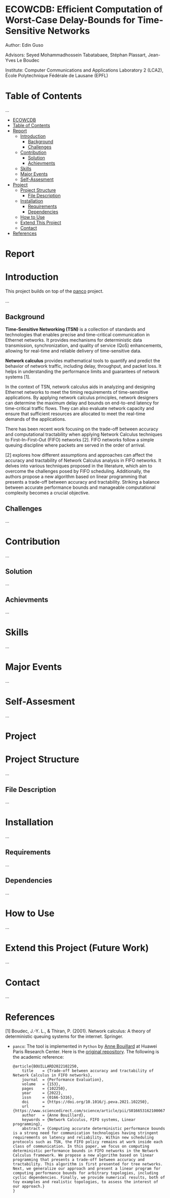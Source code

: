 ECOWCDB: Efficient Computation of Worst-Case Delay-Bounds for Time-Sensitive Networks
=======================
Author: Edin Guso

Advisors: Seyed Mohammadhossein Tabatabaee, Stéphan Plassart, Jean-Yves Le Boudec

Institute: Computer Communications and Applications Laboratory 2 (LCA2), École Polytechnique Fédérale de Lausane (EPFL)

Table of Contents
========================
...

- [ECOWCDB](#ecowcdb-efficient-computation-of-worst-case-delay-bounds-for-time-sensitive-networks)
- [Table of Contents](#table-of-contents)
- [Report](#report)
    - [Introduction](#introduction)
        - [Background](#background)
        - [Challenges](#challenges)
    - [Contribution](#contribution)
        - [Solution](#solution)
        - [Achievments](#achievments)
    - [Skills](#skills)
    - [Major Events](#major-events)
    - [Self-Assesment](#self-assesment)
- [Project](#project)
    - [Project Structure](#project-structure)
        - [File Description](#file-description)
    - [Installation](#installation)
        - [Requirements](#requirements)
        - [Dependencies](#dependencies)
    - [How to Use](#how-to-use)
    - [Extend This Project](#extend-this-project-future-work)
    - [Contact](#contact)
- [References](#references)

# Report


# Introduction
This project builds on top of the [panco](https://github.com/Huawei-Paris-Research-Center/panco) project.

...

## Background
**Time-Sensitive Networking (TSN)** is a collection of standards and technologies that enables precise and time-critical communication in Ethernet networks. It provides mechanisms for deterministic data transmission, synchronization, and quality of service (QoS) enhancements, allowing for real-time and reliable delivery of time-sensitive data.

**Network calculus** provides mathematical tools to quantify and predict the behavior of network traffic, including delay, throughput, and packet loss. It helps in understanding the performance limits and guarantees of network systems [1].

In the context of TSN, network calculus aids in analyzing and designing Ethernet networks to meet the timing requirements of time-sensitive applications. By applying network calculus principles, network designers can determine the maximum delay and bounds on end-to-end latency for time-critical traffic flows. They can also evaluate network capacity and ensure that sufficient resources are allocated to meet the real-time demands of the applications.

There has been recent work focusing on the trade-off between accuracy and computational tractability when applying Network Calculus techniques to First-In-First-Out (FIFO) networks [2]. FIFO networks follow a simple queuing discipline where packets are served in the order of arrival.

[2] explores how different assumptions and approaches can affect the accuracy and tractability of Network Calculus analysis in FIFO networks. It delves into various techniques proposed in the literature, which aim to overcome the challenges posed by FIFO scheduling. Additionally, the authors propose a new algorithm based on linear programming that presents a trade-off between accuracy and tractability. Striking a balance between accurate performance bounds and manageable computational complexity becomes a crucial objective.

## Challenges
...

# Contribution
...

## Solution
...

## Achievments
...

# Skills
...

# Major Events
...

# Self-Assesment
...









# Project


# Project Structure
...

## File Description
...



# Installation
...

## Requirements
...

## Dependencies
...

# How to Use
...

# Extend this Project (Future Work)
...

# Contact
...


# References

[1] Boudec, J.-Y. L., & Thiran, P. (2001). Network calculus: A theory of deterministic queuing systems for the internet. Springer. 














- `panco`: The tool is implemented in `Python` by [Anne Bouillard](https://ieeexplore.ieee.org/author/38526153500) at Huawei Paris Research Center. Here is the [original repository](https://github.com/Huawei-Paris-Research-Center/panco). The following is the academic reference:
    ```
    @article{BOUILLARD2022102250,
        title    = {Trade-off between accuracy and tractability of Network Calculus in FIFO networks},
        journal  = {Performance Evaluation},
        volume   = {153},
        pages    = {102250},
        year     = {2022},
        issn     = {0166-5316},
        doi      = {https://doi.org/10.1016/j.peva.2021.102250},
        url      = {https://www.sciencedirect.com/science/article/pii/S0166531621000675},
        author   = {Anne Bouillard},
        keywords = {Network Calculus, FIFO systems, Linear programming},
        abstract = {Computing accurate deterministic performance bounds is a strong need for communication technologies having stringent requirements on latency and reliability. Within new scheduling protocols such as TSN, the FIFO policy remains at work inside each class of communication. In this paper, we focus on computing deterministic performance bounds in FIFO networks in the Network Calculus framework. We propose a new algorithm based on linear programming that presents a trade-off between accuracy and tractability. This algorithm is first presented for tree networks. Next, we generalize our approach and present a linear program for computing performance bounds for arbitrary topologies, including cyclic dependencies. Finally, we provide numerical results, both of toy examples and realistic topologies, to assess the interest of our approach.}
    }
    ```